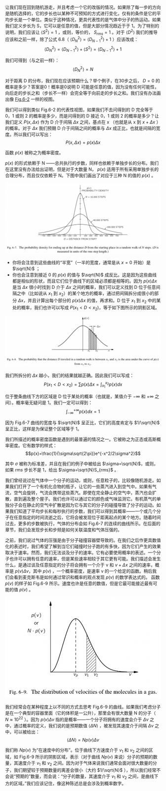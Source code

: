 让我们现在回到随机游走，并且考虑一个它的改版的情况。如果除了每一步的方向是随机选择的，它的步长也以某种不可预知的方式进行变化，仅有的条件是它的平均步长是一个单位。类似于这种情况，更具代表性的是气体中分子的热运动。如果我们定义步长为 S，它可以是任意的值，但是大部分情况趋近于于 1。为了特别的说明，我们应该让 $\langle{S^2}\rangle{}=1$ ，或则，等价的， $S_{rms}=1$ 。对于 $\langle{D^2}\rangle{}$ 我们的推导应该和之前一样，除了公式 6.8（ $\langle{D_N^2}\rangle{} = \langle{D_{N - 1}^2}\rangle{} + 1$ ）应该改成：
$$\langle{D_N^2}\rangle{}=\langle{D_{N-1}^2}\rangle{}+\langle{S^2}\rangle{}=\langle{D_{N-1}^2}\rangle{}+1$$

我们可得到（与之前一样）：
$$\langle{D_N^2}\rangle{}=N$$

对于距离 D 的分布，我们现在应该预期什么？举个例子，在30步之后， $D=0$ 的概率是多少？答案是0！概率是0说明 D 可能是任意的值，因为没有任何可能性，向后走的步长之和（步长不一样）会完全等于向前走的步长之和。我们没有办法画出像 [Fig.6-2](6-2-fluctuations.md#fig-6-2) 一样的视图。

我们可以得到类似 Fig.6-2 的代表性视图，如果我们不去问得到的 D 完全等于 0，1 或则 2 的概率是多少，而是问得到的 D 接近 0，1 或则 2 的概率是多少？让我们定义  $P(x,\Delta{x})$ 作为 D 介于间隔 $\Delta{x}$ 之间，基点在 x （也就是从 x 到 $x+\Delta{x}$ ）的概率。对于 $\Delta{x}$ 我们预期 D 介于间隔之间的概率与 $\Delta{x}$ 成正比，也就是间隔的宽度。所以我们可以写出：
$$P(x,\Delta{x})=p(x)\Delta{x}$$

函数 $p(x)$ 被称之为概率密度。

$p(x)$ 的形式依赖于 N ——总共执行的步数，同样也依赖于单独步长的分布。我们在这里没有办法给出证明，但是对于大数量 N， $p(x)$ 适用于所有采用单独步长的合理分布，而且仅仅依赖于 N。下图中我们画出了对应于三种 N 的值的 $p(x)$ 。

![在一个随机游走了 N 步的进程中从起点出发到距离 D 结束的概率密度视图（D 是用均方根的步长的单位测量的）](/assets/volume-1/fig-6-7.png)

- 你将会注意到这些曲线的“半宽”（一半的宽度，通常是从 $x=0$ 开始）是 $\sqrt{N}$ ；
- 你也会注意到接近 0 的 $p(x)$ 的值与 $\sqrt{N}$ 成反比。这是因为这些曲线都是相似的形状，而且它们位于曲线下的区域必须都是相等的。因为 $p(x)\Delta{x}$ 是当 $\Delta{x}$ 很小时找到 D 介于 $\Delta{x}$ 之间的概率，我们可以定义找到 D 位于任意间隔之中（比如说从 $x_1$ 到 $x_2$）的某个地方的概率，通过把间隔拆分成很小的部分 $\Delta{x}$，并且计算出每个部分的 $p(x)\Delta{x}$ 的值，再求和。D 位于 $x_1$ 到 $x_2$ 中的某处的概率，我们也许可以写成 $P(x_1\lt{D}\lt{x_2})$，等于如下图所示的阴影区域。

![在随机游走中行径的距离 D 介于 x_1 和 x_2 之间的概率是位于 p(x) 曲线下方的从 x_1 到 x_2 之间的区域](/assets/volume-1/fig-6-8.png)

我们所拆分的 $\Delta{x}$ 越小，我们的结果就越正确。因此我们可以写成：
$$P(x_1\lt{D}\lt{x_2})=\sum{p(x)\Delta{x}}=\int_{x_1}^{x_2}p(x)dx$$

位于整条曲线下方的区域是 D 位于某处的概率（也就是，某值介于 $-\infty$ 和 $+\infty$ 之间）。概率毫无疑问是 1。我们一定可以得到：
$$\int_{-\infty}^{+\infty}p(x)dx=1$$

因为 Fig.6-7 曲线的宽度与 $\sqrt{N}$ 呈正比，它们的高度肯定与 $1/\sqrt{N}$ 呈正比，这样是为保证整个区域等于 1。

我们所描述的概率密度函数是遇到的最普遍的情况之一。它被称之为正态或高斯概率密度。它有数学的样式：
$$p(x)=\frac{1}{\sigma\sqrt{2\pi}}e^{-x^2/2\sigma^2}$$

其中 $\sigma$ 被称为标准差，并且在我们的例子中被给出 $\sigma=\sqrt{N}$，或则，如果 $rms$ 步长不是 1，给出 $\sigma=\sqrt{N}S_{rms}$ 。

我们曾经说过在气体中一个分子的运动，或则，任意粒子的，比较像随机游走。如果我们打开了一个有机化合物的瓶子，让它的一些蒸汽进入到空气中。如果有气流，空气会旋转，气流会携带这些蒸汽。即使在完全静止的空气中，蒸汽也会扩散，直到遍及整个屋子。我们也许可以通过它的颜色或气味监测它。有机蒸气的单独分子会在静止的空气中扩散是因为它与其它的分子的碰撞导致了分子的运动。如果我们知道了平均步长和每秒执行的步数，我们可以得到其概率——一个或几个分子在任意指定的时间流逝之后，它将会被发现位于距离起点的某个地方。随着时间过去，更多的步数被执行，气体的分布会如 Fig.6-7 的连续的曲线所示。在后面的章节，我们会发现步长和步频是如何关联温度和气体压强的。

之前，我们说过气体的压强是由于分子碰撞容器壁导致的。在我们之后作更具数值化的表述时，我们希望了解到当它们碰撞时分子跑的有多快，因为它们产生的效果取决于速率。然而，我们无法谈及分子的速率。它有必要使用概率的表述。一个分子也许可以拥有任意的速率，但是某些速率相较于其它更有可能。我们描述会发生什么，是通过谈及任意指定的分子将会拥有一个介于 v 和 $v+\Delta{x}$ 之间的速率，概率是 $p(v)\Delta{v}$，其中 $p(v)$ ，一个概率密度，是速率 v 的一个给定的函数。稍后我们会看到麦克斯韦是如何通过常识和概率的观点发现 $p(v)$ 的数学表达式的。 函数 $p(v)$ 的样子如 Fig.6-9 所示。速度也许是任意的数值，但是它最可能接近最有可能的值 $p(v)$ 。

![气体中分子的速度分布](/assets/volume-1/fig-6-9.png)

我们经常会在某种程度上以不同的方式去思考 Fig.6-9 的曲线。如果我们考虑分子是在一个典型的容器里面（它的体积是一公升），那里会有很大数量 N 的分子（ $N\approx{10^{22}}$ ）。因为 $p(v)\Delta{v}$ 指的是概率——一个分子将拥有的速度会介于 $\Delta{v}$ 之中，通过概率的定义，我们说的是预期数值 $\langle{\Delta{N}}\rangle{}$ ，被发现其速度介于间隔 $\Delta{v}$ 之中，可以被给出：
$$\langle{\Delta{N}}\rangle{}=Np(v)\Delta{v}$$

我们称 $Np(v)$ 为“在速度中的分布”。位于曲线下方速度介于 $v_1$ 和 $v_2$ 之间的区域，如 Fig.6-9 所示的阴影区域，表示（对于曲线 $Np(v)$ 来说）分子的预期的数量，其速度介于 $v_1$ 和 $v_2$ 之间。因为对于气体来说我们通常会面对很大数量的分子，我们期望较于预期数量的离差会很小（大约 $1/\sqrt{N}$ ），所以我们经常不会说“预期的”数量，而会说：“分子的数量，其速度介于 $v_1$ 和 $v_2$ 之间，是曲线下方的区域。”我们应该记住，像这种陈述总是会涉及到概率数字。